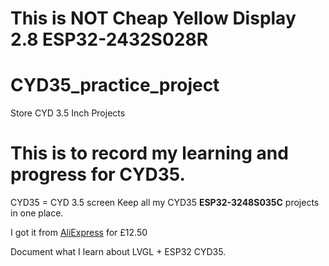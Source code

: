 # This is NOT Cheap Yellow Display 2.8 ESP32-2432S028R

# CYD35_practice_project
Store CYD 3.5 Inch Projects

# This is to record my learning and progress for CYD35.
CYD35 = CYD 3.5 screen
Keep all my CYD35 **ESP32-3248S035C** projects in one place.

I got it from [AliExpress](https://vi.aliexpress.com/item/1005005657657212.html?ug_edm_item_id=1005005657657212&pdp_npi=4%40dis%21GBP%21%EF%BF%A115.18%21%EF%BF%A19.11%21%21%21%21%21%40212e5e4f17287568740383790de8b2%2112000033914248849%21edm%21%21%21&edm_click_module=item_detail&tracelog=rowan&rowan_id1=aeug_edm_56672_1_en_US_2024-10-12&rowan_msg_id=0521biz_search_product%3A0%3A0_576320970%24da76e3d9f6034adf8684ea44f5e23228&ck=in_edm_other&gatewayAdapt=glo2vnm) for £12.50

Document what I learn about LVGL + ESP32 CYD35.
